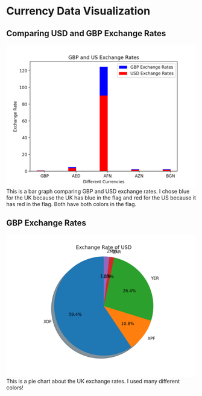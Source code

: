 # Currency Data Visualization

## Comparing USD and GBP Exchange Rates

![Bar Graph](currency.png)
This is a bar graph comparing GBP and USD exchange rates. I chose blue for the UK because the UK has blue in the flag and red for the US because it has red in the flag. Both have both colors in the flag.

## GBP Exchange Rates

![Pie Chart](piechart.png)
This is a pie chart about the UK exchange rates. I used many different colors!